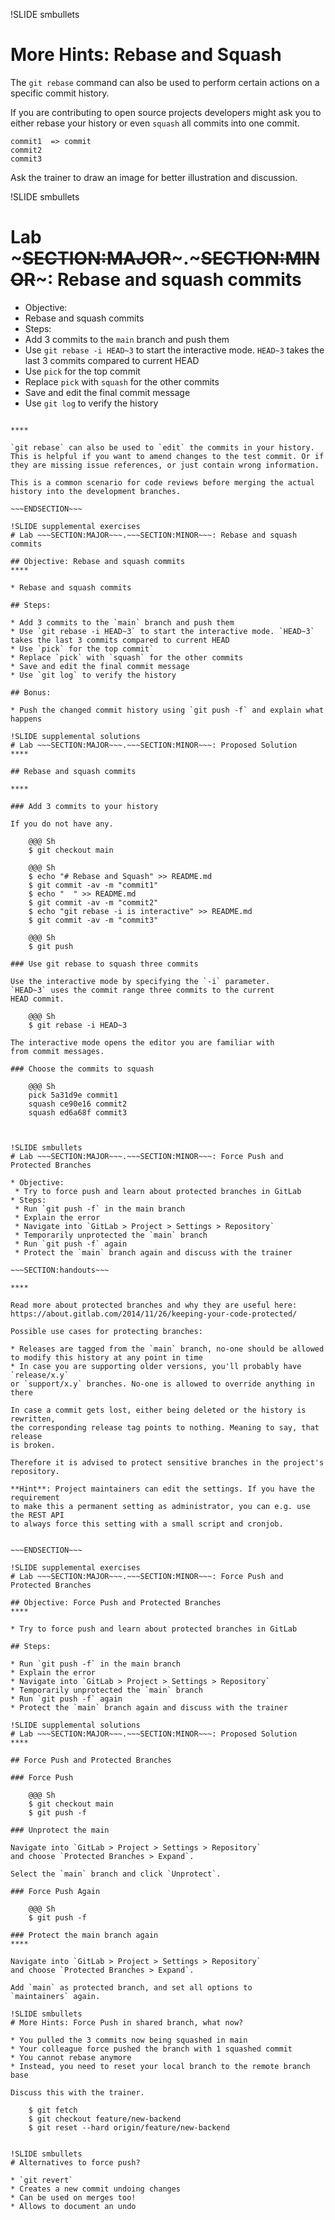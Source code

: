 !SLIDE smbullets
# More Hints: Rebase and Squash

The `git rebase` command can also be used to perform certain
actions on a specific commit history.

If you are contributing to open source projects developers
might ask you to either rebase your history or even `squash`
all commits into one commit.

    commit1  => commit
    commit2
    commit3

Ask the trainer to draw an image for better illustration and discussion.

!SLIDE smbullets
# Lab ~~~SECTION:MAJOR~~~.~~~SECTION:MINOR~~~: Rebase and squash commits

* Objective:
 * Rebase and squash commits
* Steps:
 * Add 3 commits to the `main` branch and push them
 * Use `git rebase -i HEAD~3` to start the interactive mode. `HEAD~3` takes the last 3 commits compared to current HEAD
 * Use `pick` for the top commit
 * Replace `pick` with `squash` for the other commits
 * Save and edit the final commit message
 * Use `git log` to verify the history

~~~SECTION:handouts~~~

****

`git rebase` can also be used to `edit` the commits in your history.
This is helpful if you want to amend changes to the test commit. Or if
they are missing issue references, or just contain wrong information.

This is a common scenario for code reviews before merging the actual
history into the development branches.

~~~ENDSECTION~~~

!SLIDE supplemental exercises
# Lab ~~~SECTION:MAJOR~~~.~~~SECTION:MINOR~~~: Rebase and squash commits

## Objective: Rebase and squash commits
****

* Rebase and squash commits

## Steps:

* Add 3 commits to the `main` branch and push them
* Use `git rebase -i HEAD~3` to start the interactive mode. `HEAD~3` takes the last 3 commits compared to current HEAD
* Use `pick` for the top commit`
* Replace `pick` with `squash` for the other commits
* Save and edit the final commit message
* Use `git log` to verify the history

## Bonus:

* Push the changed commit history using `git push -f` and explain what happens

!SLIDE supplemental solutions
# Lab ~~~SECTION:MAJOR~~~.~~~SECTION:MINOR~~~: Proposed Solution
****

## Rebase and squash commits

****

### Add 3 commits to your history

If you do not have any.

    @@@ Sh
    $ git checkout main

    @@@ Sh
    $ echo "# Rebase and Squash" >> README.md
    $ git commit -av -m "commit1"
    $ echo "  " >> README.md
    $ git commit -av -m "commit2"
    $ echo "git rebase -i is interactive" >> README.md
    $ git commit -av -m "commit3"

    @@@ Sh
    $ git push

### Use git rebase to squash three commits

Use the interactive mode by specifying the `-i` parameter.
`HEAD~3` uses the commit range three commits to the current
HEAD commit.

    @@@ Sh
    $ git rebase -i HEAD~3

The interactive mode opens the editor you are familiar with
from commit messages.

### Choose the commits to squash

    @@@ Sh
    pick 5a31d9e commit1
    squash ce90e16 commit2
    squash ed6a68f commit3



!SLIDE smbullets
# Lab ~~~SECTION:MAJOR~~~.~~~SECTION:MINOR~~~: Force Push and Protected Branches

* Objective:
 * Try to force push and learn about protected branches in GitLab
* Steps:
 * Run `git push -f` in the main branch
 * Explain the error
 * Navigate into `GitLab > Project > Settings > Repository`
 * Temporarily unprotected the `main` branch
 * Run `git push -f` again
 * Protect the `main` branch again and discuss with the trainer

~~~SECTION:handouts~~~

****

Read more about protected branches and why they are useful here:
https://about.gitlab.com/2014/11/26/keeping-your-code-protected/

Possible use cases for protecting branches:

* Releases are tagged from the `main` branch, no-one should be allowed
to modify this history at any point in time
* In case you are supporting older versions, you'll probably have `release/x.y`
or `support/x.y` branches. No-one is allowed to override anything in there

In case a commit gets lost, either being deleted or the history is rewritten,
the corresponding release tag points to nothing. Meaning to say, that release
is broken.

Therefore it is advised to protect sensitive branches in the project's repository.

**Hint**: Project maintainers can edit the settings. If you have the requirement
to make this a permanent setting as administrator, you can e.g. use the REST API
to always force this setting with a small script and cronjob.


~~~ENDSECTION~~~

!SLIDE supplemental exercises
# Lab ~~~SECTION:MAJOR~~~.~~~SECTION:MINOR~~~: Force Push and Protected Branches

## Objective: Force Push and Protected Branches
****

* Try to force push and learn about protected branches in GitLab

## Steps:

* Run `git push -f` in the main branch
* Explain the error
* Navigate into `GitLab > Project > Settings > Repository`
* Temporarily unprotected the `main` branch
* Run `git push -f` again
* Protect the `main` branch again and discuss with the trainer

!SLIDE supplemental solutions
# Lab ~~~SECTION:MAJOR~~~.~~~SECTION:MINOR~~~: Proposed Solution
****

## Force Push and Protected Branches

### Force Push

    @@@ Sh
    $ git checkout main
    $ git push -f

### Unprotect the main

Navigate into `GitLab > Project > Settings > Repository`
and choose `Protected Branches > Expand`.

Select the `main` branch and click `Unprotect`.

### Force Push Again

    @@@ Sh
    $ git push -f

### Protect the main branch again
****

Navigate into `GitLab > Project > Settings > Repository`
and choose `Protected Branches > Expand`.

Add `main` as protected branch, and set all options to
`maintainers` again.

!SLIDE smbullets
# More Hints: Force Push in shared branch, what now?

* You pulled the 3 commits now being squashed in main
* Your colleague force pushed the branch with 1 squashed commit
* You cannot rebase anymore
* Instead, you need to reset your local branch to the remote branch base

Discuss this with the trainer.

    $ git fetch
    $ git checkout feature/new-backend
    $ git reset --hard origin/feature/new-backend


!SLIDE smbullets
# Alternatives to force push?

* `git revert`
* Creates a new commit undoing changes
* Can be used on merges too!
* Allows to document an undo
